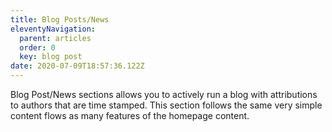 ```yaml
---
title: Blog Posts/News
eleventyNavigation:
  parent: articles
  order: 0
  key: blog post
date: 2020-07-09T18:57:36.122Z
---
```

Blog Post/News sections allows you to actively run a blog with attributions to authors that are time stamped. This section follows the same very simple content flows as many features of the homepage content.